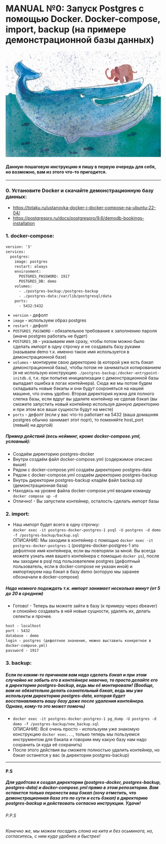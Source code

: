 # MANUAL №0: Запуск Postgres c помощью Docker. Docker-compose, import, backup (на примере демонстрационной базы данных)

![docker_and_postgres](pictures/docker_and_postgres.jpg)

#### Данную пошаговую инструкцию я пишу в первую очередь для себя, но возможно, вам из этого что-то пригодится.

---
### 0. Установите Docker и скачайте демонстрационную базу данных:
- https://totaku.ru/ustanovka-docker-i-docker-compose-na-ubuntu-22-04/
- https://postgrespro.ru/docs/postgrespro/9.6/demodb-bookings-installation

### 1. docker-compose:
```
version: '3'
services:
  postgres:
    image: postgres
    restart: always
    environment:
      POSTGRES_PASSWORD: 1917
      POSTGRES_DB: demo
    volumes:
      - ./postgres-backup:/postgres-backup
      - ./postgres-data:/var/lib/postgresql/data
    ports:
      - 5432:5432
```
 - `version` - дефолт
 - `image` - используем образ postgres
 - `restart` - дефолт
 - `POSTGRES_PASSWORD` - обязательное требование к заполнению пароля (иначе postgres работать не будет)
 - `POSTGRES_DB` - указываем имя сразу, чтобы потом можно было сделать импорт в одну строчку и не создавать базу руками (называем demo т.к. именно такое имя используется в демонстрационной базе)
 - `volumes` - монтируем свою директорию (в которой уже есть бэкап демонстрационной базы), чтобы потом не заниматься копированием (я не использую конструкцию `./postgres-backup:/docker-entrypoint-initdb.d`, т.к. при попытке инициализации с демонстрационной базы выпадает ошибка в логах контейнера). Сюда же мы потом будем складывать новые бэкапы и они будут сохроняться на нашей машине, что очень удобно. Вторая директория нужна для полного слепка базы, если вдруг вы удалите контейнер не сделав бэкап (вы сможете запустить новый контейнер используя данную директорию и при этом все ваши сущности будут на месте)
 - `ports` - дефолт (если у вас что-то работает на 5432 (ваша домашняя postgres обычно занимает этот порт), то поменяйте host_port (левый) на другой)

 ##### Пример действий (весь нейминг, кроме docker-compose.yml, условный):
  - Создаём директорию postgres-docker
  - Внутри создаём файл docker-compose.yml (содержимое описано выше)
  - Рядом с docker-compose.yml создаём директорию postgres-data
  - Рядом с docker-compose.yml создаём директорию postgres-backup
  - Внутрь директории postgres-backup кладём файл backup.sql (демонстрационная база)
  - Находясь на уровне файла docker-compose.yml вводим команду `docker compose up -d`
  - Отлично! - Вы запустили контейнер, осталость сделать импорт базы

### 2. import:
 - Наш импорт будет всего в одну строчку:     
`docker exec -it postgres-docker-postgres-1 psql -U postgres -d demo -f /postgres-backup/backup.sql`    
ОПИСАНИЕ: Мы заходим в контейнер с помощью `docker exec -it postgres-docker-postgres-1` (postgres-docker-postgres-1 это дефолтное имя контейнера, если вы повторяли за мной. Вы всегда можете узнать имя вашего контейнера с помощью `docker ps`), после мы заходим в psql под пользователем postgres (дефолтный пользователь, если в docker-compose не указан иной) и импортируем наш бэкап в базу demo (которую мы заранее обозначали в docker-compose)

##### Надо немного подождать т.к. импорт занимает несколько минут (от 5 до 20 в среднем)

  - Готово! - Теперь вы можете зайти в базу (к примеру через dbeaver) и спокойно создавать в ней новые сущности, удалять их, делать селекты и прочее. 
  ```
  host - localhost
  port - 5432
  database - demo
  login - postgres (дефолтное значение, можно выставить конкретное в docker-compose.yml)
  password - 1917
  ```

### 3. backup:
##### Если по каким-то причинам вам надо сделать бэкап и при этом случайно не забыть его в контейнере навечно, то просто делайте его в директорию postgres-backup, ведь мы её монтировали! (Вообще, вам не обязательно делать сознательный бэкап, ведь мы уже используем директорию postgres-data, которая будет восстанавливать вашу базу даже после удаления контейнера. Однако, кому-то это может помочь)
 - ```docker exec -it postgres-docker-postgres-1 pg_dump -U postgres -d demo -f /postgres-backup/new_backup.sql```  
 ОПИСАНИЕ: Всё очень просто - используем уже знакомую конструкцию `docker exec...`, только теперь мы пользуемся инструментом для бэкапа и говорим ему какую базу нам надо сохранить (и куда её сохранить)
 - После этого действия вы сможете полностью удалить контейнер, но бэкап останется у вас (в директории postgres-backup)


---
#### P.S
##### Для удобтсва я создал директории (postgres-docker, postgres-backup, postgres-data) и docker-compose.yml прямо в этом репозитории. Вам останется только перенести ваш бэкап (хочу отметить, что демонстрационная база это по сути и есть бэкап) в директорию postgres-backup и действовать согласно инструкции. Удачи!

###### P.P.S
###### Конечно же, мы можем посадить слона на кита и без осьминога, но, согласитесь, с ним куда удобнее и быстрее!